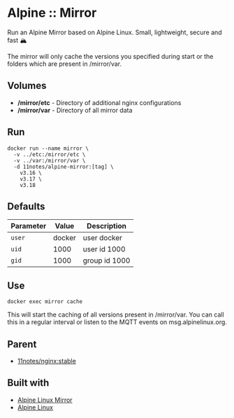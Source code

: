 # Alpine :: Mirror
Run an Alpine Mirror based on Alpine Linux. Small, lightweight, secure and fast 🏔️

The mirror will only cache the versions you specified during start or the folders which are present in /mirror/var.

## Volumes
* **/mirror/etc** - Directory of additional nginx configurations
* **/mirror/var** - Directory of all mirror data

## Run
```shell
docker run --name mirror \
  -v ../etc:/mirror/etc \
  -v ../var:/mirror/var \
  -d 11notes/alpine-mirror:[tag] \
    v3.16 \
    v3.17 \
    v3.18
```

## Defaults
| Parameter | Value | Description |
| --- | --- | --- |
| `user` | docker | user docker |
| `uid` | 1000 | user id 1000 |
| `gid` | 1000 | group id 1000 |

## Use
```shell
docker exec mirror cache
```
This will start the caching of all versions present in /mirror/var. You can call this in a regular interval or listen to the MQTT events on msg.alpinelinux.org.

## Parent
* [11notes/nginx:stable](https://github.com/11notes/docker-nginx)

## Built with
* [Alpine Linux Mirror](https://dl-cdn.alpinelinux.org/alpine)
* [Alpine Linux](https://alpinelinux.org)